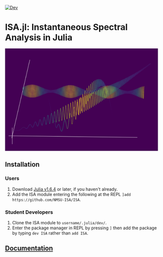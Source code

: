 
[![Dev](https://img.shields.io/badge/docs-dev-blue.svg)](https://nmsu-isa.github.io/ISA/dev/)


# ISA.jl: Instantaneous Spectral Analysis in Julia

[![](https://github.com/NMSU-ISA/ISA/blob/master/docs/src/assets/logo.png)](https://github.com/NMSU-ISA/ISA/blob/master/docs/src/assets/logo.png)


## Installation

### Users
1) Download [Julia v1.6.4](https://julialang.org/downloads/#long_term_support_release) or later, if you haven't already.
1) Add the ISA module entering the following at the REPL `]add https://github.com/NMSU-ISA/ISA`.

### Student Developers
1) Clone the ISA module to `username/.julia/dev/`.
2) Enter the package manager in REPL by pressing `]`  then add the package by typing `dev ISA` rather than `add ISA`.

## [Documentation](https://nmsu-isa.github.io/ISA/dev/)
